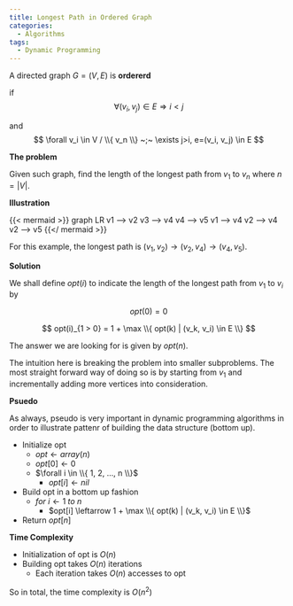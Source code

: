 ```yaml
---
title: Longest Path in Ordered Graph
categories:
  - Algorithms
tags:
  - Dynamic Programming
---
```


A directed graph $G=(V, E)$ is **ordererd**  

if
$$
  \forall (v_i, v_j) \in E \Rightarrow i < j
$$

and
$$
  \forall v_i \in V / \\{ v_n \\} ~;~ \exists j>i, e=(v_i, v_j) \in E
$$

**The problem**

Given such graph, find the length of the longest path from $v_1$ to $v_n$ where $n = |V|$.

**Illustration**

{{< mermaid >}}
  graph LR
    v1 --> v2
    v3 --> v4
    v4 --> v5
    v1 --> v4
    v2 --> v4
    v2 --> v5
{{</ mermaid >}}

For this example, the longest path is $(v_1, v_2) \rightarrow (v_2, v_4) \rightarrow (v_4, v_5)$.

**Solution**

We shall define $opt(i)$ to indicate the length of the longest path from $v_1$ to $v_i$ by

$$
  opt(0) = 0
$$

$$
  opt(i)_{1 > 0} = 1 + \max \\{ opt(k) | (v_k, v_i) \in E \\}
$$

The answer we are looking for is given by $opt(n)$.

The intuition here is breaking the problem into smaller subproblems. The most straight forward way of doing so is by starting from $v_1$ and incrementally adding more vertices into consideration.

**Psuedo**

As always, pseudo is very important in dynamic programming algorithms in order to illustrate pattenr of building the data structure (bottom up).

- Initialize opt
  - $opt \leftarrow array(n)$
  - $opt[0] \leftarrow 0$
  - $\forall i \in \\{ 1, 2, ..., n \\}$
    - $opt[i] \leftarrow nil$
- Build opt in a bottom up fashion
  - $for ~ i \leftarrow 1 ~ to ~ n$
    - $opt[i] \leftarrow 1 + \max \\{ opt(k) | (v_k, v_i) \in E \\}$
- Return $opt[n]$

**Time Complexity**

- Initialization of opt is $O(n)$
- Building opt takes $O(n)$ iterations
  - Each iteration takes $O(n)$ accesses to opt

So in total, the time complexity is $O(n^2)$